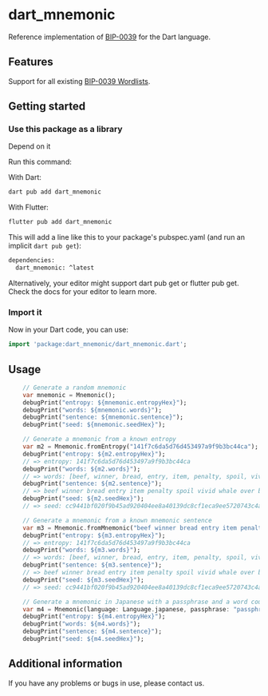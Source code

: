# dart_mnemonic

Reference implementation of [BIP-0039](https://github.com/bitcoin/bips/blob/master/bip-0039.mediawiki) for the Dart language.

## Features

Support for all existing [BIP-0039 Wordlists](https://github.com/bitcoin/bips/blob/master/bip-0039/bip-0039-wordlists.md).

## Getting started

### Use this package as a library

Depend on it

Run this command:

With Dart:

```sh
dart pub add dart_mnemonic
```

With Flutter:

```sh
flutter pub add dart_mnemonic
```

This will add a line like this to your package's pubspec.yaml (and run an implicit `dart pub get`):

```sh
dependencies:
  dart_mnemonic: ^latest
```

Alternatively, your editor might support dart pub get or flutter pub get. Check the docs for your editor to learn more.

### Import it

Now in your Dart code, you can use:

```dart
import 'package:dart_mnemonic/dart_mnemonic.dart';
```

## Usage

```dart
    // Generate a random mnemonic
    var mnemonic = Mnemonic();
    debugPrint("entropy: ${mnemonic.entropyHex}");
    debugPrint("words: ${mnemonic.words}");
    debugPrint("sentence: ${mnemonic.sentence}");
    debugPrint("seed: ${mnemonic.seedHex}");

    // Generate a mnemonic from a known entropy
    var m2 = Mnemonic.fromEntropy("141f7c6da5d76d453497a9f9b3bc44ca");
    debugPrint("entropy: ${m2.entropyHex}");
    // => entropy: 141f7c6da5d76d453497a9f9b3bc44ca
    debugPrint("words: ${m2.words}");
    // => words: [beef, winner, bread, entry, item, penalty, spoil, vivid, whale, over, bachelor, net]
    debugPrint("sentence: ${m2.sentence}");
    // => beef winner bread entry item penalty spoil vivid whale over bachelor net
    debugPrint("seed: ${m2.seedHex}");
    // => seed: cc9441bf020f9b45ad920404ee8a40139dc8cf1eca9ee5720743c4ae2a085c391fede2e19cd4fe345f12767ee8829f3cfb5d2e041ddbbc14d072e568ac506e69

    // Generate a mnemonic from a known mnemonic sentence
    var m3 = Mnemonic.fromMnemonic("beef winner bread entry item penalty spoil vivid whale over bachelor net");
    debugPrint("entropy: ${m3.entropyHex}");
    // => entropy: 141f7c6da5d76d453497a9f9b3bc44ca
    debugPrint("words: ${m3.words}");
    // => words: [beef, winner, bread, entry, item, penalty, spoil, vivid, whale, over, bachelor, net]
    debugPrint("sentence: ${m3.sentence}");
    // => beef winner bread entry item penalty spoil vivid whale over bachelor net
    debugPrint("seed: ${m3.seedHex}");
    // => seed: cc9441bf020f9b45ad920404ee8a40139dc8cf1eca9ee5720743c4ae2a085c391fede2e19cd4fe345f12767ee8829f3cfb5d2e041ddbbc14d072e568ac506e69

    // Generate a mnemonic in Japanese with a passphrase and a word count of 24
    var m4 = Mnemonic(language: Language.japanese, passphrase: "passphrase", length: 24);
    debugPrint("entropy: ${m4.entropyHex}");
    debugPrint("words: ${m4.words}");
    debugPrint("sentence: ${m4.sentence}");
    debugPrint("seed: ${m4.seedHex}");
```

## Additional information

If you have any problems or bugs in use, please contact us.

